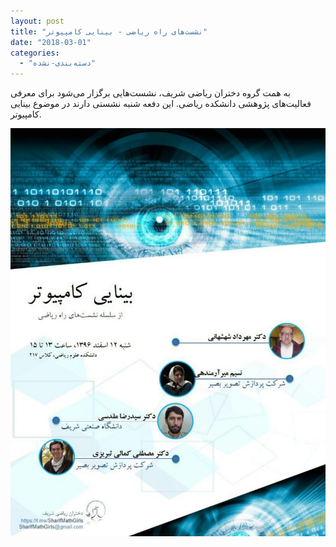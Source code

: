 ```yaml
---
layout: post
title: "نشست‌های راه ریاضی - بینایی کامپیوتر"
date: "2018-03-01"
categories: 
  - "دسته‌بندی-نشده"
---
```


به همت گروه دختران ریاضی شریف، نشست‌هایی برگزار می‌شود برای معرفی فعالیت‌های پژوهشی دانشکده ریاضی. این دفعه شنبه نشستی دارند در موضوع بینایی کامپیوتر.

![](assets/images/rah-riazi-96-vision-791x1024.jpg)
